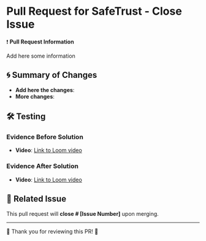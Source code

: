 # Pull Request for SafeTrust - Close Issue #

❗ **Pull Request Information**
<!-- Briefly describe the purpose of the pull request. Explain the problem being solved or the functionality being implemented. -->
Add here some information

## 🌀 Summary of Changes
<!-- List the main changes made in the code. Include new features, bug fixes, or refactored components. -->
- **Add here the changes**: 
- **More changes**:

## 🛠 Testing

### Evidence Before Solution
<!-- Describe the behavior or issue before applying the solution. Use Loom to record a video showing the problem. Provide a link to the video. -->
- **Video**: [Link to Loom video](https://loom.com)

### Evidence After Solution
<!-- Explain how the issue was fixed and demonstrate the corrected functionality. Use Loom to record another video showing the solution. Provide a link to the video. -->
- **Video**: [Link to Loom video](https://loom.com)

## 📂 Related Issue
<!-- Link the related issue so it automatically closes when this pull request is merged. -->
This pull request will **close # [Issue Number]** upon merging.

---

🎉 Thank you for reviewing this PR! 🎉
